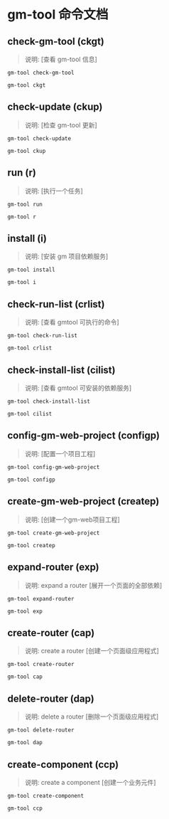 # gm-tool 命令文档

## check-gm-tool (ckgt)
> 说明: [查看 gm-tool 信息] 

```gm-tool check-gm-tool ```

```gm-tool ckgt ```


## check-update (ckup)
> 说明: [检查 gm-tool 更新] 

```gm-tool check-update ```

```gm-tool ckup ```


## run (r)
> 说明: [执行一个任务] 

```gm-tool run ```

```gm-tool r ```


## install (i)
> 说明: [安装 gm 项目依赖服务] 

```gm-tool install ```

```gm-tool i ```


## check-run-list (crlist)
> 说明: [查看 gmtool 可执行的命令] 

```gm-tool check-run-list ```

```gm-tool crlist ```


## check-install-list (cilist)
> 说明: [查看 gmtool 可安装的依赖服务] 

```gm-tool check-install-list ```

```gm-tool cilist ```


## config-gm-web-project (configp)
> 说明: [配置一个项目工程] 

```gm-tool config-gm-web-project ```

```gm-tool configp ```


## create-gm-web-project (createp)
> 说明: [创建一个gm-web项目工程] 

```gm-tool create-gm-web-project ```

```gm-tool createp ```


## expand-router (exp)
> 说明: expand a router [展开一个页面的全部依赖] 

```gm-tool expand-router ```

```gm-tool exp ```


## create-router (cap)
> 说明: create a router [创建一个页面级应用程式] 

```gm-tool create-router ```

```gm-tool cap ```


## delete-router (dap)
> 说明: delete a router [删除一个页面级应用程式] 

```gm-tool delete-router ```

```gm-tool dap ```


## create-component (ccp)
> 说明: create a component [创建一个业务元件] 

```gm-tool create-component ```

```gm-tool ccp ```

